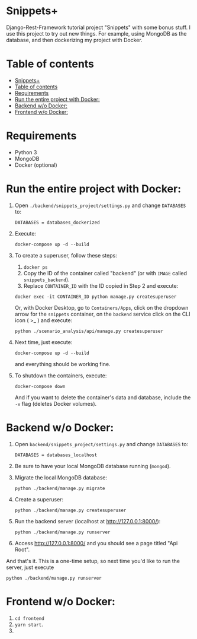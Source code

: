# Snippets+

Django-Rest-Framework tutorial project "Snippets" with some bonus stuff. I use this project to try out new things. For example, using MongoDB as the database, and then dockerizing my project with Docker.

# Table of contents
- [Snippets+](#snippets)
- [Table of contents](#table-of-contents)
- [Requirements](#requirements)
- [Run the entire project with Docker:](#run-the-entire-project-with-docker)
- [Backend w/o Docker:](#backend-wo-docker)
- [Frontend w/o Docker:](#frontend-wo-docker)

# Requirements
- Python 3
- MongoDB
- Docker (optional)


# Run the entire project with Docker:

1. Open ``./backend/snippets_project/settings.py`` and change ``DATABASES`` to:
   
    ``DATABASES = databases_dockerized``

2. Execute:
   
    ``docker-compose up -d --build``

3. To create a superuser, follow these steps:
    1. `docker ps`
    2. Copy the ID of the container called "backend" (or with `IMAGE` called `snippets_backend`).
    3. Replace ``CONTAINER_ID`` with the ID copied in Step 2 and execute:
    ```
    docker exec -it CONTAINER_ID python manage.py createsuperuser 
    ```

    Or, with Docker Desktop, go to ``Containers/Apps``, click on the dropdown arrow for the `snippets` container, on the ``backend`` service click on the CLI icon ( >_ ) and execute:

    ```
    python ./scenario_analysis/api/manage.py createsuperuser
    ```


4. Next time, just execute:
    ```
    docker-compose up -d --build
    ```

    and everything should be working fine.

5. To shutdown the containers, execute:
    ```
    docker-compose down
    ```

    And if you want to delete the container's data and database, include the ``-v`` flag (deletes Docker volumes).



# Backend w/o Docker:

1. Open ``backend/snippets_project/settings.py`` and change ``DATABASES`` to:
   
    ``DATABASES = databases_localhost``

2. Be sure to have your local MongoDB database running (``mongod``).

3. Migrate the local MongoDB database:

    ``python ./backend/manage.py migrate``

4. Create a superuser:

    ``python ./backend/manage.py createsuperuser``

5. Run the backend server (localhost at http://127.0.0.1:8000/):

    ``python ./backend/manage.py runserver``

6. Access http://127.0.0.1:8000/ and you should see a page titled "Api Root".

And that's it. This is a one-time setup, so next time you'd like to run the server, just execute 

    python ./backend/manage.py runserver


# Frontend w/o Docker:

1. `cd frontend`
2. `yarn start`.
3. 